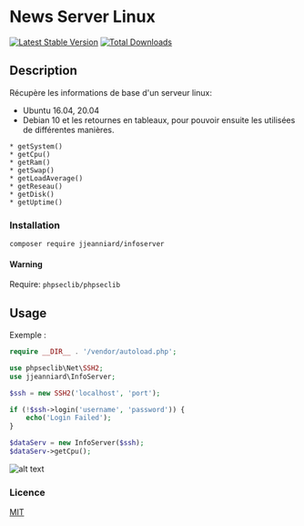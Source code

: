 # News Server Linux

[![Latest Stable Version](https://img.shields.io/packagist/v/jjeanniard/infoserver.svg)](https://packagist.org/packages/jjeanniard/infoserver)
[![Total Downloads](https://img.shields.io/packagist/dt/illuminatech/db-role.svg)](https://packagist.org/packages/jjeanniard/infoserver)

## Description

Récupère les informations de base d'un serveur linux:
* Ubuntu 16.04, 20.04
* Debian 10
et les retournes en tableaux, pour pouvoir ensuite les utilisées de différentes manières.

```text
* getSystem()
* getCpu()
* getRam()
* getSwap()
* getLoadAverage()
* getReseau()
* getDisk()
* getUptime()
```

### Installation

```composer require jjeanniard/infoserver```

#### Warning

Require: ```phpseclib/phpseclib```

## Usage

Exemple :

```php
require __DIR__ . '/vendor/autoload.php';

use phpseclib\Net\SSH2;
use jjeanniard\InfoServer;

$ssh = new SSH2('localhost', 'port');

if (!$ssh->login('username', 'password')) {
    echo('Login Failed');
}

$dataServ = new InfoServer($ssh);
$dataServ->getCpu();
```

![alt text](https://repository-images.githubusercontent.com/268706785/cac64700-2970-11eb-8940-78b66ccb204d "Retour des informations du serveur apres les avoir demandé.")

### Licence

[MIT](https://github.com/JJeanniard/InfoServer/blob/master/LICENSE)
